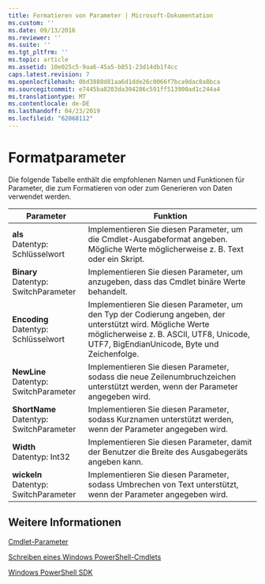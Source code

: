 ```yaml
---
title: Formatieren von Parameter | Microsoft-Dokumentation
ms.custom: ''
ms.date: 09/13/2016
ms.reviewer: ''
ms.suite: ''
ms.tgt_pltfrm: ''
ms.topic: article
ms.assetid: 10e025c5-9aa6-45a5-b851-23d14db1f4cc
caps.latest.revision: 7
ms.openlocfilehash: 0bd3888d81aa6d1dde26c0066f7bca9dac8a8bca
ms.sourcegitcommit: e7445ba8203da304286c591ff513900ad1c244a4
ms.translationtype: MT
ms.contentlocale: de-DE
ms.lasthandoff: 04/23/2019
ms.locfileid: "62068112"
---
```

# <a name="format-parameters"></a>Formatparameter

Die folgende Tabelle enthält die empfohlenen Namen und Funktionen für Parameter, die zum Formatieren von oder zum Generieren von Daten verwendet werden.

|Parameter|Funktion|
|---|---|
|**als**<br>Datentyp: Schlüsselwort|Implementieren Sie diesen Parameter, um die Cmdlet-Ausgabeformat angeben. Mögliche Werte möglicherweise z. B. Text oder ein Skript.|
|**Binary**<br>Datentyp: SwitchParameter|Implementieren Sie diesen Parameter, um anzugeben, dass das Cmdlet binäre Werte behandelt.|
|**Encoding**<br>Datentyp: Schlüsselwort|Implementieren Sie diesen Parameter, um den Typ der Codierung angeben, der unterstützt wird. Mögliche Werte möglicherweise z. B. ASCII, UTF8, Unicode, UTF7, BigEndianUnicode, Byte und Zeichenfolge.|
|**NewLine**<br>Datentyp: SwitchParameter|Implementieren Sie diesen Parameter, sodass die neue Zeilenumbruchzeichen unterstützt werden, wenn der Parameter angegeben wird.|
|**ShortName**<br>Datentyp: SwitchParameter|Implementieren Sie diesen Parameter, sodass Kurznamen unterstützt werden, wenn der Parameter angegeben wird.|
|**Width**<br>Datentyp: Int32|Implementieren Sie diesen Parameter, damit der Benutzer die Breite des Ausgabegeräts angeben kann.|
|**wickeln**<br>Datentyp: SwitchParameter|Implementieren Sie diesen Parameter, sodass Umbrechen von Text unterstützt, wenn der Parameter angegeben wird.|
## <a name="see-also"></a>Weitere Informationen

[Cmdlet-Parameter](./cmdlet-parameters.md)

[Schreiben eines Windows PowerShell-Cmdlets](./writing-a-windows-powershell-cmdlet.md)

[Windows PowerShell SDK](../windows-powershell-reference.md)
